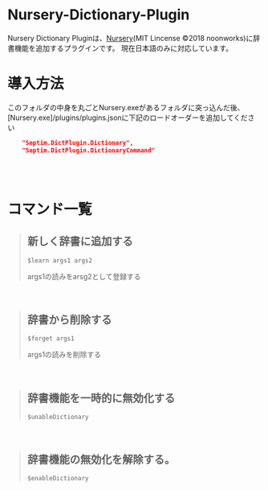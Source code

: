 # Nursery-Dictionary-Plugin

Nursery Dictionary Pluginは、[Nursery](https://github.com/noonworks/Nursery)(MIT Lincense ©2018 noonworks)に辞書機能を追加するプラグインです。
現在日本語のみに対応しています。

# 導入方法
このフォルダの中身を丸ごとNursery.exeがあるフォルダに突っ込んだ後、[Nursery.exe]/plugins/plugins.jsonに下記のロードオーダーを追加してください

```json
    "Septim.DictPlugin.Dictionary",
    "Septim.DictPlugin.DictionaryCommand"
```
<br>
<br>

# コマンド一覧

> ## 新しく辞書に追加する
> ``` $learn args1 args2 ```
> 
> args1の読みをarsg2として登録する

<br>
  
> ## 辞書から削除する
> ``` $forget args1 ```
> 
> args1の読みを削除する

<br>

>  ## 辞書機能を一時的に無効化する
> ``` $unableDictionary ```
> 

<br>

>  ## 辞書機能の無効化を解除する。
> ``` $enableDictionary ```
> 
